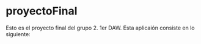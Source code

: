# proyectoFinal
Esto es el proyecto final del grupo 2. 1er DAW.
Esta aplicaión consiste en lo siguiente: 

